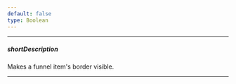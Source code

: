 ```yaml
---
default: false
type: Boolean
---
```

---
##### shortDescription
Makes a funnel item's border visible.

---
